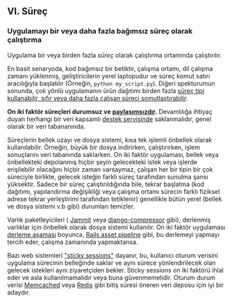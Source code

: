 ## VI. Süreç
### Uygulamayı bir veya daha fazla bağımsız süreç olarak çalıştırma

Uygulama bir veya birden fazla *süreç* olarak çalıştırma ortamında çalıştırılır.

En basit senaryoda, kod bağımsız bir betiktir, çalışma ortamı, dil çalışma zamanı yüklenmiş, geliştiricilerin yerel laptopudur ve süreç komut satırı aracılığıyla başlatılır (Örneğin, `python my_script.py`). Diğeri spekturumun sonunda, çok yönlü uygulamanın ürün dağıtımı birden fazla [süreç tipi kullanabilir, sıfır veya daha fazla çalışan süreci somutlaştırabilir](./concurrency).

**On iki faktör süreçleri durumsuz ve [paylaşımsızdır](http://en.wikipedia.org/wiki/Shared_nothing_architecture).** Devamlılığa ihtiyaç duyan herhangi bir veri kapsamlı [destek servisinde](./backing-services) saklanmalıdır, genel olarak bir veri tabananında.

Süreçlerin bellek uzayı ve dosya sistemi, kısa tek işlemli önbellek olarak kullanılabilir. Örneğin, büyük bir dosya indirirken, çalıştırırken, işlem sonuçlarını veri tabanında saklarken. On iki faktör uygulaması, bellek veya önbellekteki depolanmış hiçbir şeyin gelecekteki istek veya işlerde erişilebilir olacağını hiçbir zaman varsaymaz, çalışan her bir tipin bir çok süreciyle birlikte, gelecek isteğin farklı süreç tarafından sunulma şansı yüksektir. Sadece bir süreç çalıştırıldığında bile, tekrar başlatma (kod dağıtımı, yapılandırma değişikliği veya çalışma ortamı sürecin farklı fiziksel adrese tekrar yerleştirimi tarafından tetiklenir) genellikle bütün yerel (bellek ve dosya sistemi v.b gibi) durumları temizler.

Varlık paketleyicileri ( [Jammit](https://documentcloud.github.io/jammit/) veya [django-compressor](http://django-compressor.readthedocs.org/) gibi), derlenmiş varlıklar için önbellek olarak dosya sistemi kullanılır. On iki faktör uygulaması [derleme aşaması](./build-release-run) boyunca,  [Rails asset pipeline](http://guides.rubyonrails.org/asset_pipeline.html) gibi, bu derlemeyi yapmayı tercih eder, çalışma zamanında yapmaktansa.

Bazı web sistemleri ["sticky sessions"](http://en.wikipedia.org/wiki/Load_balancing_%28computing%29#Persistence) dayanır, bu, kullanıcı oturum verisini uygulama sürecinin belleğinde saklar ve aynı sürece yönlendirilecek olan gelecek istekleri aynı ziyaretçiden bekler. Sticky sessions on iki faktörü ihlal eder ve asla kullanılmamalıdır veya buna güvenmemelidir. Oturum durum verisi  [Memcached](http://memcached.org/) veya [Redis](http://redis.io/) gibi bitiş süresi öneren veri deposu için iyi bir adaydır.
